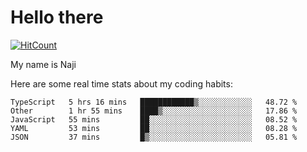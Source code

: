 # Hello there

[![HitCount](http://hits.dwyl.com/na-ji/na-ji.svg)](https://youtu.be/dQw4w9WgXcQ)

My name is Naji

Here are some real time stats about my coding habits:

<!--START_SECTION:waka-->
```text
TypeScript   5 hrs 16 mins   ████████████▒░░░░░░░░░░░░   48.72 % 
Other        1 hr 55 mins    ████▒░░░░░░░░░░░░░░░░░░░░   17.86 % 
JavaScript   55 mins         ██░░░░░░░░░░░░░░░░░░░░░░░   08.52 % 
YAML         53 mins         ██░░░░░░░░░░░░░░░░░░░░░░░   08.28 % 
JSON         37 mins         █▒░░░░░░░░░░░░░░░░░░░░░░░   05.81 % 
```
<!--END_SECTION:waka-->
